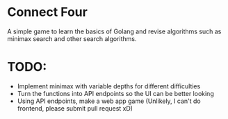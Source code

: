# Connect Four
A simple game to learn the basics of Golang and revise algorithms such as minimax search and other search algorithms. 

# TODO:
- Implement minimax with variable depths for different difficulties 
- Turn the functions into API endpoints so the UI can be better looking
- Using API endpoints, make a web app game (Unlikely, I can't do frontend, please submit pull request xD)
